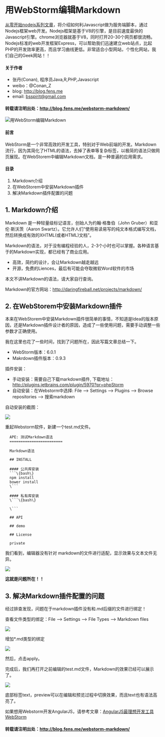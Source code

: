 用WebStorm编辑Markdown
=========

[从零开始nodejs系列文章](http://blog.fens.me/series-nodejs/)，将介绍如何利Javascript做为服务端脚本，通过Nodejs框架web开发。Nodejs框架是基于V8的引擎，是目前速度最快的Javascript引擎。chrome浏览器就基于V8，同时打开20-30个网页都很流畅。Nodejs标准的web开发框架Express，可以帮助我们迅速建立web站点，比起PHP的开发效率更高，而且学习曲线更低。非常适合小型网站，个性化网站，我们自己的Geek网站！！

#### 关于作者

+ 张丹(Conan), 程序员Java,R,PHP,Javascript
+ weibo：@Conan_Z
+ blog: http://blog.fens.me
+ email: bsspirit@gmail.com

#### 转载请注明出处：http://blog.fens.me/webstorm-markdown/

![用WebStorm编辑Markdown](http://blog.fens.me/wp-content/uploads/2014/02/webstorm-markdown-title.png)

#### 前言

WebStorm是一个非常高效的开发工具，特别对于Web前端的开发。Markdown流行，因为其简化了HTML的语法，去掉了表单等复杂标签，以极简的语法只做网页展现。在WebStorem中编辑Markdown文档，是一种普遍的应用需求。

#### 目录

1. Markdown介绍
2. 在WebStorem中安装Markdown插件
3. 解决Markdown插件配置的问题

## 1. Markdown介绍

Markdown 是一种轻量级标记语言，创始人为约翰·格鲁伯（John Gruber）和亚伦·斯沃茨（Aaron Swartz）。它允许人们“使用易读易写的纯文本格式编写文档，然后转换成有效的XHTML(或者HTML)文档”。

Markdown的语法，对于没有编程经验的人，2-3个小时也可以掌握。各种语言基于的Markdown实现，都已经有了商业应用。

* 高效，简约的设计，会让Markdown越走越远
* 开源，免费的Liences，最后有可能会夺取微软Word软件的市场

本文不讲Markdown的语法，请大家自行查询。

Markdown的官方网站：http://daringfireball.net/projects/markdown/

## 2. 在WebStorem中安装Markdown插件

本来在WebStorem中安装Markdown插件很简单的事情，不知道是Idea的版本原因，还是Markdown插件设计者的原因，造成了一些使用问题，需要手动调整一些参数才正确使用。

我在这里也花了一些时间，找到了问题所在，因此写篇文章总结一下。

* WebStorm版本：6.0.1
* Makrdown插件版本：0.9.3

插件安装：

* 手动安装：需要自己下载markdown插件, 下载地址：http://plugins.jetbrains.com/plugin/5970?pr=phpStorm
* 自动安装：在Webstorm中选择: File –> Settings –> Plugins –> Browse repositories –> 搜索markdown

自动安装的截图：

![](http://blog.fens.me/wp-content/uploads/2014/02/webstorm-install.png)

重起Webstorm软件，新建一个test.md文件。

```{bash}
  APE: 测试Markdown语法
  ========================
  
  Markdown语法
  
  ## INSTALL
  
  #### 公共库安装
  ```\{bash\}
  npm install
  bower install
  \```
  
  #### 私有库安装
  \```\{bash\}

  \```
  
  ## API
  
  ## demo
  
  ## License
  
  private
```

我们看到，编辑器没有针对 markdown的文件进行适配，显示效果与文本文件无异。

![](http://blog.fens.me/wp-content/uploads/2014/02/markdown-txt.png)

**这就是问题所在！！**

## 3. 解决Markdown插件配置的问题

经过排查发现，问题在于markdown插件没有和.md后缀的文件进行绑定！

查看文件类型的绑定：File –> Settings –> File Types –> Markdown files

![](http://blog.fens.me/wp-content/uploads/2014/02/markdown-files-old.png)

增加*.md类型的绑定

![](http://blog.fens.me/wp-content/uploads/2014/02/markdown-files-add.png)

然后，点击apply。

完成后，我们再打开之前编辑的test.md文件，Markdown的效果已经可以展示了。

![](http://blog.fens.me/wp-content/uploads/2014/02/markdown-show.png)

底部标签text，preview可以在编辑和预览过程中切换效果，而且text也有语法高亮了。

如果想用Webstorm开发AngularJS，请参考文章：[AngularJS最理想开发工具WebStorm](http://blog.fens.me/angularjs-webstorm-ide/)

#### 转载请注明出处：http://blog.fens.me/webstorm-markdown/


